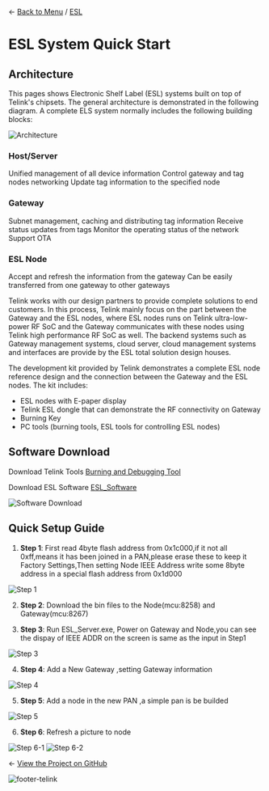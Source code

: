 ← [Back to Menu](https://telinkgithub.github.io/Telink/ "Menu") / [ESL](https://telinkgithub.github.io/ESL/ "ESL")

# ESL System Quick Start

## Architecture

This pages shows Electronic Shelf Label (ESL) systems built on top of Telink's chipsets. The general architecture is demonstrated in the following diagram. A complete ELS system normally includes the following building blocks:

![Architecture](https://telinkgithub.github.io/Assets/07_Solutions-ESL/20181022-182247.png)

### Host/Server

Unified management of all device information Control gateway and tag nodes networking Update tag information to the specified node

### Gateway

Subnet management, caching and distributing tag information Receive status updates from tags Monitor the operating status of the network Support OTA

### ESL Node

Accept and refresh the information from the gateway Can be easily transferred from one gateway to other gateways

Telink works with our design partners to provide complete solutions to end customers. In this process, Telink mainly focus on the part between the Gateway and the ESL nodes, where ESL nodes runs on Telink ultra-low-power RF SoC and the Gateway communicates with these nodes using Telink high performance RF SoC as well. The backend systems such as Gateway management systems, cloud server, cloud management systems and interfaces are provide by the ESL total solution design houses.

The development kit provided by Telink demonstrates a complete ESL node reference design and the connection between the Gateway and the ESL nodes. The kit includes:

* ESL nodes with E-paper display
* Telink ESL dongle that can demonstrate the RF connectivity on Gateway
* Burning Key
* PC tools (burning tools, ESL tools for controlling ESL nodes)

## Software Download

Download Telink Tools [Burning and Debugging Tool](https://telinkgithub.github.io/Programming-Debugging/)

Download ESL Software [ESL_Software](https://telinkgithub.github.io/Assets/07_Solutions-ESL/ESL_Quick_Guide.zip)

![Software Download](https://telinkgithub.github.io/Assets/07_Solutions-ESL/20181023-101939.png)

## Quick Setup Guide

1. __Step 1__: First read 4byte flash address from 0x1c000,if it not all 0xff,means it has been joined in a PAN,please erase these to keep it Factory Settings,Then setting Node IEEE Address write some 8byte address in a special flash address from 0x1d000

![Step 1](https://telinkgithub.github.io/Assets/07_Solutions-ESL/20181023-100929.png)

2. __Step 2__: Download the bin files to the Node(mcu:8258) and Gateway(mcu:8267)

3. __Step 3__: Run ESL_Server.exe, Power on Gateway and Node,you can see the dispay of IEEE ADDR on the screen is same as the input in Step1

![Step 3](https://telinkgithub.github.io/Assets/07_Solutions-ESL/20181023-093928.png)

4. __Step 4__: Add a New Gateway ,setting Gateway information

![Step 4](https://telinkgithub.github.io/Assets/07_Solutions-ESL/20181022-192103.png)

5. __Step 5__: Add a node in the new PAN ,a simple pan is be builded

![Step 5](https://telinkgithub.github.io/Assets/07_Solutions-ESL/20181022-191601.png)

6. __Step 6__: Refresh a picture to node

![Step 6-1](https://telinkgithub.github.io/Assets/07_Solutions-ESL/20181023-104400.png)
![Step 6-2](https://telinkgithub.github.io/Assets/07_Solutions-ESL/20181023-104931.png)


← [View the Project on GitHub](https://github.com/TelinkGithub/item-4 "Menu")


![footer-telink](https://telinkgithub.github.io/Assets/General/footer.jpg)



